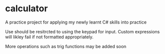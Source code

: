 # calculator
A practice project for applying my newly learnt C# skills into practice

Use should be resitrcted to using the keypad for input. Custom expressions will likley fail if not formatted appropriately. 

More operations such as trig functions may be added soon
